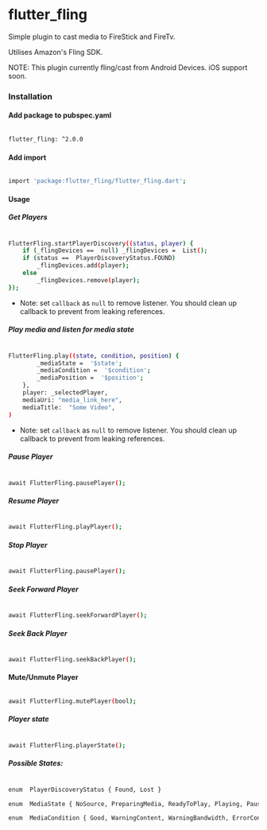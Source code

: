 
# flutter_fling

  

Simple plugin to cast media to FireStick and FireTv.

  

Utilises Amazon's Fling SDK.

  

NOTE: This plugin currently fling/cast from Android Devices. iOS support soon.

  

### Installation

  

#### Add package to pubspec.yaml

  

```sh

flutter_fling: ^2.0.0

```

  

#### Add import

  

```sh

import 'package:flutter_fling/flutter_fling.dart';

```

  

#### Usage

  

##### Get Players

  

```sh

FlutterFling.startPlayerDiscovery((status, player) {
	if (_flingDevices ==  null) _flingDevices =  List();
	if (status ==  PlayerDiscoveryStatus.FOUND) 
		_flingDevices.add(player);
	else 
		_flingDevices.remove(player);
});

```
-   Note: set  `callback`  as  `null`  to remove listener. You should clean up callback to prevent from leaking references.

##### Play media and listen for media state

```sh

FlutterFling.play((state, condition, position) {
		_mediaState =  '$state';
		_mediaCondition =  '$condition';
		_mediaPosition =  '$position';
	},
	player: _selectedPlayer,
	mediaUri: "media_link_here",
	mediaTitle:  "Some Video",
)

```
-   Note: set  `callback`  as  `null`  to remove listener. You should clean up callback to prevent from leaking references.

##### Pause Player

```sh

await FlutterFling.pausePlayer();

```

##### Resume Player

```sh

await FlutterFling.playPlayer();

```

##### Stop Player

```sh

await FlutterFling.pausePlayer();

```

##### Seek Forward Player

```sh

await FlutterFling.seekForwardPlayer();

```

##### Seek Back Player

```sh

await FlutterFling.seekBackPlayer();

```

#### Mute/Unmute Player

```sh

await FlutterFling.mutePlayer(bool);

```

##### Player state

```sh

await FlutterFling.playerState();

```

##### Possible  States:

```sh

enum  PlayerDiscoveryStatus { Found, Lost }

enum  MediaState { NoSource, PreparingMedia, ReadyToPlay, Playing, Paused, Seeking, Finished, Error }

enum  MediaCondition { Good, WarningContent, WarningBandwidth, ErrorContent, ErrorChannel, ErrorUnknown }

```